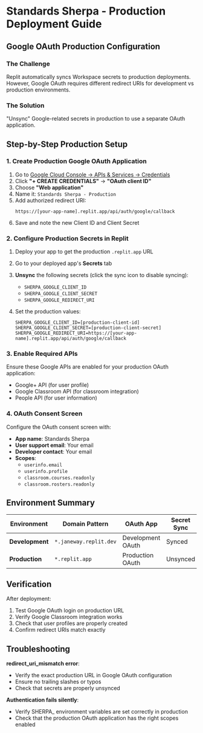 # Standards Sherpa - Production Deployment Guide

## Google OAuth Production Configuration

### The Challenge
Replit automatically syncs Workspace secrets to production deployments. However, Google OAuth requires different redirect URIs for development vs production environments.

### The Solution
"Unsync" Google-related secrets in production to use a separate OAuth application.

## Step-by-Step Production Setup

### 1. Create Production Google OAuth Application

1. Go to [Google Cloud Console → APIs & Services → Credentials](https://console.cloud.google.com/apis/credentials)
2. Click **"+ CREATE CREDENTIALS"** → **"OAuth client ID"**
3. Choose **"Web application"**
4. Name it: `Standards Sherpa - Production`
5. Add authorized redirect URI:
   ```
   https://[your-app-name].replit.app/api/auth/google/callback
   ```
6. Save and note the new Client ID and Client Secret

### 2. Configure Production Secrets in Replit

1. Deploy your app to get the production `.replit.app` URL
2. Go to your deployed app's **Secrets** tab
3. **Unsync** the following secrets (click the sync icon to disable syncing):
   - `SHERPA_GOOGLE_CLIENT_ID`
   - `SHERPA_GOOGLE_CLIENT_SECRET`
   - `SHERPA_GOOGLE_REDIRECT_URI`

4. Set the production values:
   ```
   SHERPA_GOOGLE_CLIENT_ID=[production-client-id]
   SHERPA_GOOGLE_CLIENT_SECRET=[production-client-secret]
   SHERPA_GOOGLE_REDIRECT_URI=https://[your-app-name].replit.app/api/auth/google/callback
   ```

### 3. Enable Required APIs

Ensure these Google APIs are enabled for your production OAuth application:
- Google+ API (for user profile)
- Google Classroom API (for classroom integration)
- People API (for user information)

### 4. OAuth Consent Screen

Configure the OAuth consent screen with:
- **App name**: Standards Sherpa
- **User support email**: Your email
- **Developer contact**: Your email
- **Scopes**: 
  - `userinfo.email`
  - `userinfo.profile`
  - `classroom.courses.readonly`
  - `classroom.rosters.readonly`

## Environment Summary

| Environment | Domain Pattern | OAuth App | Secret Sync |
|-------------|----------------|-----------|-------------|
| **Development** | `*.janeway.replit.dev` | Development OAuth | Synced |
| **Production** | `*.replit.app` | Production OAuth | Unsynced |

## Verification

After deployment:
1. Test Google OAuth login on production URL
2. Verify Google Classroom integration works
3. Check that user profiles are properly created
4. Confirm redirect URIs match exactly

## Troubleshooting

**redirect_uri_mismatch error**: 
- Verify the exact production URL in Google OAuth configuration
- Ensure no trailing slashes or typos
- Check that secrets are properly unsynced

**Authentication fails silently**:
- Verify SHERPA_ environment variables are set correctly in production
- Check that the production OAuth application has the right scopes enabled